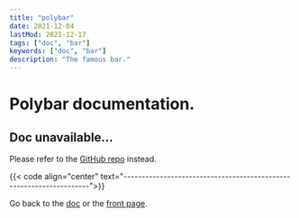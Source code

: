 ```yaml
---
title: "polybar"
date: 2021-12-04
lastMod: 2021-12-17
tags: ["doc", "bar"]
keywords: ["doc", "bar"]
description: "The famous bar."
---
```

<!-- Go back to the [dotfiles](/public/doc/config/dotfiles), the [doc](/public/doc/config) or the [front page](/public). -->  

<!-- {{< code align="center" text="--------------------------------------------------------------------">}} -->

<!-- More pictures of the config [**here**](https://github.com/a2n-s/dotfiles#4-gallery-toc). -->

<!-- {{< code align="center" text="--------------------------------------------------------------------">}} -->

<!-- "A fast and easy to use tool for creating status bars." -->

<!-- # Table of Content. -->
<!-- - [The config](#the-config) -->
<!-- - [Some resources](#some-resources) -->
<!-- - [Dependencies](#dependencies) -->
<!-- - [Manual installation process](#manual-installation-process) -->

<!-- {{< code align="center" text="--------------------------------------------------------------------">}} -->

<!-- ## The config. -->
<!-- Blabla. -->
<!-- ## Some resources. -->
<!-- - the github page [here](https://github.com/polybar/polybar) -->
<!-- - the home page [here](https://polybar.github.io/) -->
<!-- - the arch wiki page [here](https://wiki.archlinux.org/title/Polybar) -->
<!-- - some themes for polybar [here](https://github.com/adi1090x/polybar-themes) -->

<!-- ## Dependencies. -->
<!-- - available soon. -->

<!-- ## Manual installation process. -->
<!-- - available soon. -->

<!-- {{< code align="center" text="--------------------------------------------------------------------">}} -->

# Polybar documentation.
## Doc unavailable...
Please refer to the [GitHub repo](https://github.com/a2n-s/polybar-themes) instead.

{{< code align="center" text="--------------------------------------------------------------------">}}

Go back to the [doc](/public/doc/config) or the [front page](/public).  
